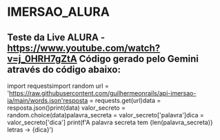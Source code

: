# IMERSAO_ALURA
Teste da Live ALURA - https://www.youtube.com/watch?v=j_0HRH7gZtA
Código gerado pelo Gemini através do código abaixo:
------------------------------------------------------------------------------------------
import requestsimport random
url = 'https://raw.githubusercontent.com/guilhermeonrails/api-imersao-ia/main/words.json'resposta = requests.get(url)data = resposta.json()print(data)
valor_secreto = random.choice(data)palavra_secreta = valor_secreto['palavra']dica = valor_secreto['dica']
print(f'A palavra secreta tem {len(palavra_secreta)} letras -> {dica}') 
